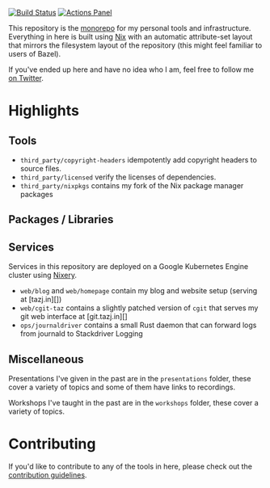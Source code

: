 [![Build Status](https://img.shields.io/endpoint.svg?url=https%3A%2F%2Factions-badge.atrox.dev%2Fghuntley%2Fghuntley%2Fbadge%3Fref%3Dmaster&style=flat)](https://actions-badge.atrox.dev/ghuntley/ghuntley/goto?ref=master) [![Actions Panel](https://img.shields.io/badge/actionspanel-enabled-brightgreen)](https://www.actionspanel.app/app/ghuntley/ghuntley)


This repository is the [monorepo][] for my personal tools and infrastructure.
Everything in here is built using [Nix][] with an automatic attribute-set layout
that mirrors the filesystem layout of the repository (this might feel familiar
to users of Bazel).

If you've ended up here and have no idea who I am, feel free to follow me [on
Twitter][].

# Highlights

## Tools

* `third_party/copyright-headers` idempotently add copyright headers to source files.
* `third_party/licensed` verify the licenses of dependencies.
* `third_party/nixpkgs` contains my fork of the Nix package manager packages

## Packages / Libraries

## Services

Services in this repository are deployed on a Google Kubernetes Engine cluster
using [Nixery]().

* `web/blog` and `web/homepage` contain my blog and website setup
  (serving at [tazj.in][])
* `web/cgit-taz` contains a slightly patched version of `cgit` that serves my
  git web interface at [git.tazj.in][]
* `ops/journaldriver` contains a small Rust daemon that can forward logs from
  journald to Stackdriver Logging

## Miscellaneous

Presentations I've given in the past are in the `presentations` folder, these
cover a variety of topics and some of them have links to recordings.

Workshops I've taught in the past are in the `workshops` folder, these
cover a variety of topics.

# Contributing

If you'd like to contribute to any of the tools in here, please check out the
[contribution guidelines](/tree/docs/CONTRIBUTING.md).

[monorepo]: https://en.wikipedia.org/wiki/Monorepo
[Nix]: https://nixos.org/nix
[on Twitter]: https://twitter.com/geoffreyhuntley
